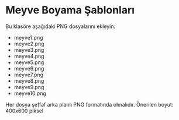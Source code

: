 # Meyve Boyama Şablonları

Bu klasöre aşağıdaki PNG dosyalarını ekleyin:

- meyve1.png
- meyve2.png
- meyve3.png
- meyve4.png
- meyve5.png
- meyve6.png
- meyve7.png
- meyve8.png
- meyve9.png
- meyve10.png

Her dosya şeffaf arka planlı PNG formatında olmalıdır.
Önerilen boyut: 400x600 piksel
